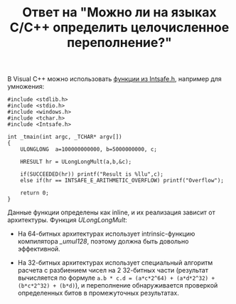 ﻿---
title: "Ответ на \"Можно ли на языках C/C++ определить целочисленное переполнение?\""
se.owner.user_id: 240512
se.owner.display_name: "MSDN.WhiteKnight"
se.owner.link: "https://ru.stackoverflow.com/users/240512/msdn-whiteknight"
se.answer_id: 797965
se.question_id: 513736
se.post_type: answer
se.is_accepted: False
---
<p>В Visual C++ можно использовать <a href="https://msdn.microsoft.com/en-us/library/windows/desktop/ff516460%28v=vs.85%29.aspx?f=255&amp;MSPPError=-2147217396" rel="nofollow noreferrer">функции из Intsafe.h</a>, например для умножения:</p>

<pre><code>#include &lt;stdlib.h&gt;
#include &lt;stdio.h&gt;
#include &lt;windows.h&gt;
#include &lt;tchar.h&gt;
#include &lt;Intsafe.h&gt;

int _tmain(int argc, _TCHAR* argv[])
{
    ULONGLONG  a=100000000000, b=5000000000, c;

    HRESULT hr = ULongLongMult(a,b,&amp;c);

    if(SUCCEEDED(hr)) printf("Result is %llu",c);
    else if(hr == INTSAFE_E_ARITHMETIC_OVERFLOW) printf("Overflow");        

    return 0;
}
</code></pre>

<p>Данные функции определены как inline, и их реализация зависит от архитектуры. Функция <em>ULongLongMult</em>:</p>

<ul>
<li><p>На 64-битных архитектурах использует intrinsic-функцию компилятора <em>_umul128</em>, поэтому должна быть довольно эффективной.</p></li>
<li><p>На 32-битных архитектурах использует специальный алгоритм расчета с разбиением чисел на 2 32-битных части (результат вычисляется по формуле <code>a.b * c.d = (a*c*2^64) + (a*d*2^32) + (b*c*2^32) + (b*d)</code>), и переполнение обнаруживается проверкой определенных битов в промежуточных результатах.</p></li>
</ul>
